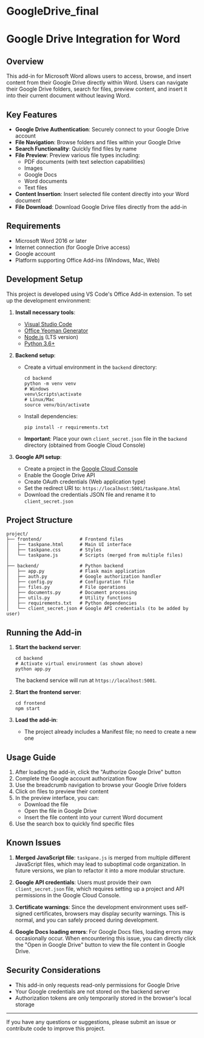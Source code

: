 # GoogleDrive_final
# Google Drive Integration for Word

## Overview

This add-in for Microsoft Word allows users to access, browse, and insert content from their Google Drive directly within Word. Users can navigate their Google Drive folders, search for files, preview content, and insert it into their current document without leaving Word.

## Key Features

- **Google Drive Authentication**: Securely connect to your Google Drive account
- **File Navigation**: Browse folders and files within your Google Drive
- **Search Functionality**: Quickly find files by name
- **File Preview**: Preview various file types including:
  - PDF documents (with text selection capabilities)
  - Images
  - Google Docs
  - Word documents
  - Text files
- **Content Insertion**: Insert selected file content directly into your Word document
- **File Download**: Download Google Drive files directly from the add-in

## Requirements

- Microsoft Word 2016 or later
- Internet connection (for Google Drive access)
- Google account
- Platform supporting Office Add-ins (Windows, Mac, Web)

## Development Setup

This project is developed using VS Code's Office Add-in extension. To set up the development environment:

1. **Install necessary tools**:
   - [Visual Studio Code](https://code.visualstudio.com/)
   - [Office Yeoman Generator](https://github.com/OfficeDev/generator-office)
   - [Node.js](https://nodejs.org/) (LTS version)
   - [Python 3.6+](https://www.python.org/downloads/)

2. **Backend setup**:
   - Create a virtual environment in the `backend` directory:
     ```
     cd backend
     python -m venv venv
     # Windows
     venv\Scripts\activate
     # Linux/Mac
     source venv/bin/activate
     ```
   - Install dependencies:
     ```
     pip install -r requirements.txt
     ```
   - **Important**: Place your own `client_secret.json` file in the `backend` directory (obtained from Google Cloud Console)

3. **Google API setup**:
   - Create a project in the [Google Cloud Console](https://console.cloud.google.com/)
   - Enable the Google Drive API
   - Create OAuth credentials (Web application type)
   - Set the redirect URI to: `https://localhost:5001/taskpane.html`
   - Download the credentials JSON file and rename it to `client_secret.json`

## Project Structure

```
project/
├── frontend/              # Frontend files
│   ├── taskpane.html      # Main UI interface
│   ├── taskpane.css       # Styles
│   └── taskpane.js        # Scripts (merged from multiple files)
│
├── backend/               # Python backend
│   ├── app.py             # Flask main application
│   ├── auth.py            # Google authorization handler
│   ├── config.py          # Configuration file
│   ├── files.py           # File operations
│   ├── documents.py       # Document processing
│   ├── utils.py           # Utility functions
│   ├── requirements.txt   # Python dependencies
│   └── client_secret.json # Google API credentials (to be added by user)
```

## Running the Add-in

1. **Start the backend server**:
   ```
   cd backend
   # Activate virtual environment (as shown above)
   python app.py
   ```
   The backend service will run at `https://localhost:5001`.

2. **Start the frontend server**:
   ```
   cd frontend
   npm start
   ```

3. **Load the add-in**:
   - The project already includes a Manifest file; no need to create a new one

## Usage Guide

1. After loading the add-in, click the "Authorize Google Drive" button
2. Complete the Google account authorization flow
3. Use the breadcrumb navigation to browse your Google Drive folders
4. Click on files to preview their content
5. In the preview interface, you can:
   - Download the file
   - Open the file in Google Drive
   - Insert the file content into your current Word document
6. Use the search box to quickly find specific files

## Known Issues

1. **Merged JavaScript file**: `taskpane.js` is merged from multiple different JavaScript files, which may lead to suboptimal code organization. In future versions, we plan to refactor it into a more modular structure.

2. **Google API credentials**: Users must provide their own `client_secret.json` file, which requires setting up a project and API permissions in the Google Cloud Console.

3. **Certificate warnings**: Since the development environment uses self-signed certificates, browsers may display security warnings. This is normal, and you can safely proceed during development.

4. **Google Docs loading errors**: For Google Docs files, loading errors may occasionally occur. When encountering this issue, you can directly click the "Open in Google Drive" button to view the file content in Google Drive.

## Security Considerations

- This add-in only requests read-only permissions for Google Drive
- Your Google credentials are not stored on the backend server
- Authorization tokens are only temporarily stored in the browser's local storage

---

If you have any questions or suggestions, please submit an issue or contribute code to improve this project.
